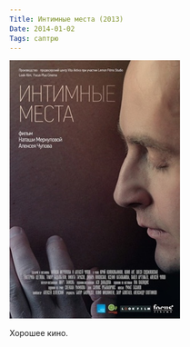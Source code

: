 ```yaml
---
Title: Интимные места (2013)
Date: 2014-01-02
Tags: саптрю
---
```


![intimnie-mesta.jpg](images/intimnie-mesta.jpg)

Хорошее кино.